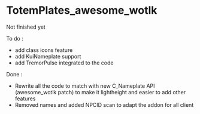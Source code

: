 # TotemPlates_awesome_wotlk

Not finished yet

To do :
- add class icons feature
- add KuiNameplate support
- add TremorPulse integrated to the code

Done :
- Rewrite all the code to match with new C_Nameplate API (awesome_wotlk patch) to make it lightheight and easier to add other features
- Removed names and added NPCID scan to adapt the addon for all client

